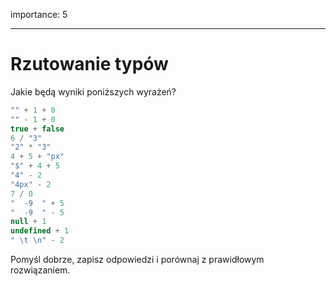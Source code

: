 importance: 5

---

# Rzutowanie typów

Jakie będą wyniki poniższych wyrażeń?

```js no-beautify
"" + 1 + 0
"" - 1 + 0
true + false
6 / "3"
"2" * "3"
4 + 5 + "px"
"$" + 4 + 5
"4" - 2
"4px" - 2
7 / 0
"  -9  " + 5
"  -9  " - 5
null + 1
undefined + 1
" \t \n" - 2
```

Pomyśl dobrze, zapisz odpowiedzi i porównaj z prawidłowym rozwiązaniem.